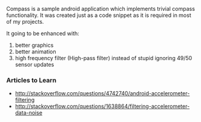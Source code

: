 Compass is a sample android application which implements trivial compass functionality.
It was created just as a code snippet as it is required in most of my projects.

It going to be enhanced with:

1. better graphics
2. better animation
3. high frequency filter (High-pass filter) instead of stupid ignoring 49/50 sensor updates

### Articles to Learn
* http://stackoverflow.com/questions/4742740/android-accelerometer-filtering
* http://stackoverflow.com/questions/1638864/filtering-accelerometer-data-noise